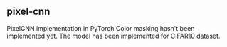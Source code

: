 ## pixel-cnn
PixelCNN implementation in PyTorch
Color masking hasn't been implemented yet. The model has been implemented for
CIFAR10 dataset.

